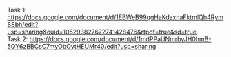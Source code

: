 Task 1: https://docs.google.com/document/d/1EBWeB99qgHaKdaxnaFktmlQb4RymSSbh/edit?usp=sharing&ouid=105293827672741428476&rtpof=true&sd=true   
Task 2: https://docs.google.com/document/d/1mdPPaUNmrbyJH0hmB-5QY6zBBCsC7myObOytHEUMr40/edit?usp=sharing
